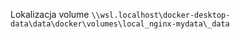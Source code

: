 Lokalizacja volume `\\wsl.localhost\docker-desktop-data\data\docker\volumes\local_nginx-mydata\_data`